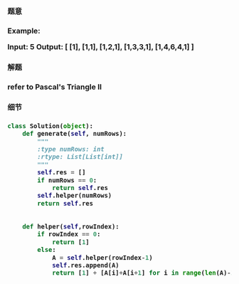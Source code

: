 <h3>题意<h3>
<p>
Example:

Input: 5
Output:
[
     [1],
    [1,1],
   [1,2,1],
  [1,3,3,1],
 [1,4,6,4,1]
]

<p>




<h3>解题<h3>
<p>
refer to 	
Pascal's Triangle II
<p>


<h3>细节<h3>
<p>

<p>



```python
class Solution(object):
    def generate(self, numRows):
        """
        :type numRows: int
        :rtype: List[List[int]]
        """
        self.res = []
        if numRows == 0:
            return self.res
        self.helper(numRows)
        return self.res
        
    
    def helper(self,rowIndex):
        if rowIndex == 0:
            return [1]
        else:
            A = self.helper(rowIndex-1)
            self.res.append(A)
            return [1] + [A[i]+A[i+1] for i in range(len(A)-1)] + [1]

```
